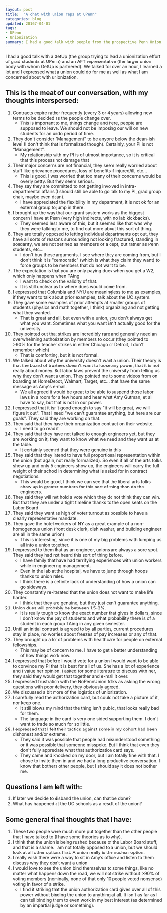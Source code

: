 ```yaml
---
layout: post
title:  "A chat with union reps at UPenn"
categories: blog
updated: 20167-04-01
tags:
- UPenn
- Unionization
summary: I had a good talk with people from the prospective Penn Union, here is what I took away.
---
```


I had a good talk with a GetUp (the group trying to lead a unionization effort of grad students at UPenn) and an AFT representative (the larger union body with whom GetUp is partnered). We talked for over an hour, I learned a lot and I expressed what a union could do for me as well as what I am concerned about with unionization.

## This is the meat of our conversation, with my thoughts interspersed:

1. Contracts expire rather frequently (every 3 or 4 years) allowing new terms to be decided as the people change over. 
    - This is important to me, things change and here, people are supposed to leave. We should not be imposing our will on new students for an undo period of time.
2. They don't consider "Management" to be anyone below the dean-ish level (I don't think that is formalized though). Certainly, your PI is not “Management”.
    - My relationship with my PI is of utmost importance, so it is critical that this process not damage that
3. Their major concerns are not financial, they seem really worried about stuff like grievance procedures, loss of benefits if injured/ill, etc...
    - This is good, I was worried that too many of their concerns would be overly petty. But they seem serious.
4. They say they are committed to not getting involved in intra-departmental affairs (I should still be able to go talk to my PI, grad group chair, maybe even dean).
    - I have appreciated the flexibility in my department, it is not ok for an external group to jump in there.
5. I brought up the way that our grant system works as the biggest concern I have at Penn (very high indirects, with no lab kickbacks).
    - They seemed less aware of this, but it seemed like that was why they were talking to me, to find out more about this sort of thing.
6. They are totally opposed to letting individual departments opt out, they have all sorts of reasons surrounding not looking fractured, standing in solidarity, we are not defined as members of a dept, but rather as Penn students, etc...
    - I don't buy these arguments. I see where they are coming from, but I don't think it is "democratic" (which is what they claim they want) to force groups to be members that do not want to be.
7. The expectation is that you are only paying dues when you get a W2, which only happens when TAing
    - I want to check on the validity of that.
    - It is still unclear as to where dues would come from.
8. I expressed that Columbia and NYU are meaningless to me as examples, if they want to talk about prior examples, talk about the UC system.
9. They gave some examples of prior attempts at smaller groups of students (physics and math together, I think) organizing and not getting what they wanted.
    - That is great and all, but even with a union, you don't always get what you want. Sometimes what you want isn't actually good for the university.
10. They pointed out that strikes are incredibly rare and generally need an overwhelming authorization by members to occur (they pointed to >90% for the teacher strikes in either Chicago or Detroit, I don't remember which)
    - That is comforting, but it is not formal. 
11. We talked about why the university doesn't want a union. Their theory is that the board of trustees doesn't want to loose any power, that it is not really about money. But labor laws prevent the university from telling us why they don't want a union. They pointed me to some videos from on boarding at HomeDepot, Walmart, Target, etc... that have the same message as Amy's e-mail. 
    - We all agreed it would be great to be able to suspend those labor laws in a room for a few hours and hear what Amy Gutman, et al have to say, but that is not in our power.
12. I expressed that it isn't good enough to say "it will be great, we will figure it out". That I need "we can't guarantee anything, but here are our goals". They said they are working on that.
13. They said that they have their organization contract on their website.
    - I need to go read it
14. They said that they have not talked to enough engineers yet, but they are working on it, they want to know what we need and they want us at the table.
    - It certainly seemed that they were genuine in this
15. They said that they intend to have full proportional representation within the union (but again, not really formalized). So even if all of the arts folks show up and only 5 engineers show up, the engineers will carry the full weight of their school in determining what is asked for in contract negotiations.
    - This would be good, I think we can see that the liberal arts folks show up in greater numbers for this sort of thing than do the engineers. 
16. They said they will not hold a vote which they do not think they can win. But that they are under a tight timeline thanks to the open seats on the Labor Board
17. They said they want as high of voter turnout as possible to have a clearly representative mandate.
18. They gave the hotel workers of NY as a great example of a non-homogenous union (front desk clerk, dish washer, and building engineer are all in the same union)
    - This is interesting, since it is one of my big problems with lumping us all into a union together.
19. I expressed to them that as an engineer, unions are always a sore spot. They said they had not heard this sort of thing before. 
    - I have family that have had terrifying experiences with union workers while in engineering management.
    - Even in the lab at the hospital, we have to jump through hoops thanks to union rules. 
    - I think there is a definite lack of understanding of how a union can go sideways. 
20. They constantly re-iterated that the union does not want to make life harder.
    - I think that they are genuine, but they just can't guarantee anything.
21. Union dues will probably be between 1.5-2%. 
    - It is really tough to know the exact number that gives in dollars, since I don’t know the pay of students and what probability there is of a student in each group TAing in any given semester.
22. Until an initial contract is agreed to by all parties, current procedures stay in place, no worries about freezes of pay increases or any of that.
23. They brought up a lot of problems with healthcare for people on external fellowships.
    - This may be of concern to me. I have to get a better understanding of how things work now. 
24. I expressed that before I would vote for a union I would want to be able to convince my PI that it is best for all of us. She has a lot of experience and I value her opinion. I asked for some literature to discuss with her, they said they would get that together and e-mail it over.
25. I expressed frustration with the NoPennUnion folks as asking the wrong questions with poor delivery, they obviously agreed.
26. We discussed a bit more of the logistics of unionization.
27. I carefully read the authorization card, but could not take a picture of it, nor keep one.
    - It still blows my mind that the thing isn't public, that looks really bad for them.
    - The language in the card is very one sided supporting them. I don't want to trade so much for so little. 
28. I expressed that I felt their tactics against some in my cohort had been dishonest and/or extreme.
    - They said it was possible that people had misunderstood something or it was possible that someone misspoke. But I think that even they don't fully appreciate what that authorization card says.
    - They came and knocked on my door, but I am totally fine with that. I chose to invite them in and we had a long productive conversation. I know that bothers other people, but I should say it does not bother me.


## Questions I am left with: 

1. If later we decide to disband the union, can that be done?
2. What has happened at the UC schools as a result of the union?

## Some general final thoughts that I have:

1. These two people were much more put together than the other people that I have talked to (I have some theories as to why).
2. I think that the union is being rushed because of the Labor Board stuff, and that is a shame. I am not totally opposed to a union, but we should look at all other options first. A union really is the nuclear option.
3. I really wish there were a way to sit in Amy’s office and listen to them discuss why they don’t want a union
4. I would love to see the union bind themselves to some things, like no matter what happens down the road, we will not strike without >90% of voting members (nominally, none of that only 10 people voted nonsense) voting in favor of a strike.
    - I find it striking that the union authorization card gives over all of this power without binding the union to anything at all. It isn't as far as I can tell binding them to even work in my best interest (as determined by an impartial judge or something).
